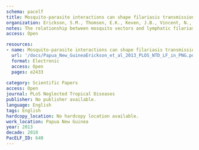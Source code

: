 ```yaml
---
schema: pacelf
title: Mosquito-parasite interactions can shape filariasis transmission dynamics and impact elimination programs
organization: Erickson, S.M., Thomsen, E.K., Keven, J.B., Vincent, N., Koimbu, G., Siba, P.M., Christensen, B.M., Reimer, L.J.
notes: The relationship between mosquito vectors and lymphatic filariasis (LF) parasites can result in a range of transmission outcomes. Anophelines are generally characterized as poor vectors due to an inability to support development at low densities. However, it is important to understand the potential for transmission in natural vectors to maximize the success of elimination efforts. Primary vectors in Papua New Guinea (n = 1209) were dissected following exposure to microfilaremic blood (range 8-233 mf/20 microl). We examined density dependent and species-specific parasite prevalence, intensity and yield, barriers to parasite development as well as impacts on mosquito survival. We observed strikingly different parasite prevalence and yield among closely related species. Prevalence of infective stage larvae (L3s) ranged from 4.2% to 23.7% in An. punctulatus, 24.5% to 68.6% in An. farauti s.s. and 61.9% to 100% in An. hinesorum at low and high density exposures, respectively. Injection experiments revealed the greatest barrier to parasite development involved passage from the midgut into the hemocoel. The ratio of L3 to ingested mf at low densities was higher in An. hinesorum (yield = 1.0) and An. farauti s.s. (yield = 0.5) than has been reported in other anopheline vectors. There was a negative relationship between mosquito survival and bloodmeal mf density. In An. farauti s.s., increased parasite yield and survival at low densities suggest greater competence at low microfilaremias. In Papua New Guinea the likelihood of transmission will be strongly influenced by vector composition and changes in the mf reservoir as a result of elimination efforts. Global elimination efforts will be strengthened by the knowledge of transmission potential in the context of current control measures.
access: Open

resources:
- name: Mosquito-parasite interactions can shape filariasis transmission dynamics and impact elimination programs
  url: '/docs/Papua_New_GuineaErickson_et_al_2013_PLOS_NTD_LF_in_PNG.pdf'
  format: Electronic
  access: Open
  pages: e2433
 
category: Scientific Papers
access: Open
journal: PLoS Neglected Tropical Diseases
publisher: No publisher available. 
language: English 
tags: English 
hardcopy_location: No hardcopy location available.
work_location: Papua New Guinea
year: 2013
decade: 2010
PacELF_ID: 640
---
```

